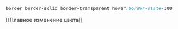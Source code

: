 ```css
border border-solid border-transparent hover:border-slate-300
```

[[Плавное изменение цвета]]